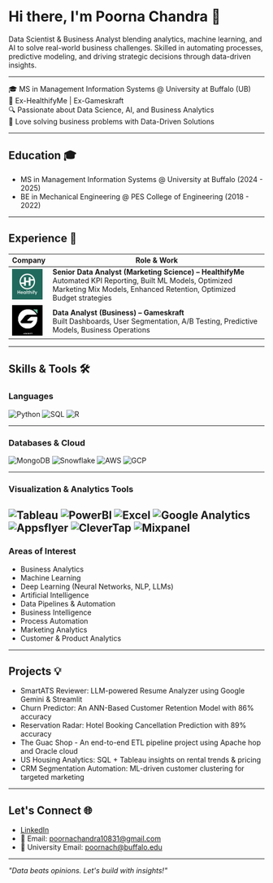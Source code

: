 # Hi there, I'm Poorna Chandra 👋

Data Scientist & Business Analyst blending analytics, machine learning, and AI to solve real-world business challenges. Skilled in automating processes, predictive modeling, and driving strategic decisions through data-driven insights.

---

🎓 MS in Management Information Systems @ University at Buffalo (UB)  
💼 Ex-HealthifyMe | Ex-Gameskraft  
🔍 Passionate about Data Science, AI, and Business Analytics  
🚀 Love solving business problems with Data-Driven Solutions  

---

## Education 🎓
- MS in Management Information Systems @ University at Buffalo (2024 - 2025)
- BE in Mechanical Engineering @ PES College of Engineering (2018 - 2022)

---

## Experience 💼

| Company | Role & Work |
|--------|-------------|
| <img src="unnamed.png" width="60"> | **Senior Data Analyst (Marketing Science) – HealthifyMe**<br>Automated KPI Reporting, Built ML Models, Optimized Marketing Mix Models, Enhanced Retention, Optimized Budget strategies |
| <img src="images.png" width="60"> | **Data Analyst (Business) – Gameskraft**<br>Built Dashboards, User Segmentation, A/B Testing, Predictive Models, Business Operations |

---

## Skills & Tools 🛠️

### Languages
![Python](https://img.shields.io/badge/Python-Advanced-informational?style=flat&logo=python&logoColor=white&color=3776AB)
![SQL](https://img.shields.io/badge/SQL-Advanced-informational?style=flat&logo=mysql&logoColor=white&color=4479A1)
![R](https://img.shields.io/badge/R-Intermediate-informational?style=flat&logo=r&logoColor=white&color=276DC3)

---

### Databases & Cloud
![MongoDB](https://img.shields.io/badge/MongoDB-Intermediate-informational?style=flat&logo=mongodb&logoColor=white&color=47A248)
![Snowflake](https://img.shields.io/badge/Snowflake-Intermediate-informational?style=flat&logo=snowflake&logoColor=white&color=56B9EB)
![AWS](https://img.shields.io/badge/AWS-Advanced-informational?style=flat&logo=amazon-aws&logoColor=white&color=232F3E)
![GCP](https://img.shields.io/badge/GCP-Intermediate-informational?style=flat&logo=google-cloud&logoColor=white&color=4285F4)

---

### Visualization & Analytics Tools
![Tableau](https://img.shields.io/badge/Tableau-Advanced-informational?style=flat&logo=tableau&logoColor=white&color=E97627)
![PowerBI](https://img.shields.io/badge/PowerBI-Intermediate-informational?style=flat&logo=power-bi&logoColor=white&color=F2C811)
![Excel](https://img.shields.io/badge/MS_Excel-Advanced-informational?style=flat&logo=microsoft-excel&logoColor=white&color=217346)
![Google Analytics](https://img.shields.io/badge/Google_Analytics-Intermediate-informational?style=flat&logo=google-analytics&logoColor=white&color=E37400)
![Appsflyer](https://img.shields.io/badge/Appsflyer-Intermediate-informational?style=flat&color=7C4DFF)
![CleverTap](https://img.shields.io/badge/CleverTap-Intermediate-informational?style=flat&color=7C4DFF)
![Mixpanel](https://img.shields.io/badge/Mixpanel-Intermediate-informational?style=flat&color=7C4DFF)
---

### Areas of Interest
- Business Analytics  
- Machine Learning
- Deep Learning (Neural Networks, NLP, LLMs)
- Artificial Intelligence
- Data Pipelines & Automation
- Business Intelligence  
- Process Automation
- Marketing Analytics
- Customer & Product Analytics    

---

## Projects 💡
- SmartATS Reviewer: LLM-powered Resume Analyzer using Google Gemini & Streamlit
- Churn Predictor: An ANN-Based Customer Retention Model with 86% accuracy
- Reservation Radar: Hotel Booking Cancellation Prediction with 89% accuracy
- The Guac Shop - An end-to-end ETL pipeline project using Apache hop and Oracle cloud
- US Housing Analytics: SQL + Tableau insights on rental trends & pricing
- CRM Segmentation Automation: ML-driven customer clustering for targeted marketing

---

## Let's Connect 🌐
- [LinkedIn](https://www.linkedin.com/in/poorna-chandra-r-1b97791a0)  
- 📧 Email: poornachandra10831@gmail.com
- 📧 University Email: poornach@buffalo.edu 

---

*"Data beats opinions. Let's build with insights!"*
